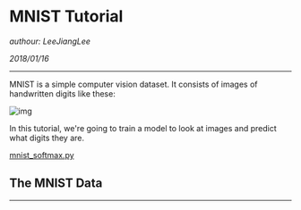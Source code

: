 # MNIST Tutorial

*authour: LeeJiangLee*

*2018/01/16*

---

MNIST is a simple computer vision dataset. It consists of images of handwritten digits like these:

![img](https://www.tensorflow.org/images/MNIST.png)





In this tutorial, we're going to train a model to look at images and predict what digits they are.

[mnist_softmax.py](https://www.github.com/tensorflow/tensorflow/blob/r1.4/tensorflow/examples/tutorials/mnist/mnist_softmax.py)



## The MNIST Data

---

